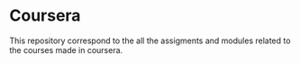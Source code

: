 # Coursera
 
This repository correspond to the all the assigments and modules related to the courses made in coursera.
